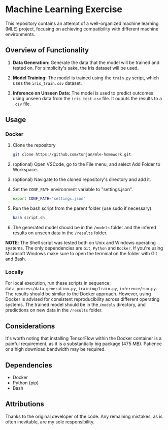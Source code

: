# Machine Learning Exercise

This repository contains an attempt of a well-organized machine learning (MLE) project, focusing on achieving compatibility with different machine environments.

## Overview of Functionality

1. **Data Generation:** Generate the data that the model will be trained and tested on. For simplicity's sake, the Iris dataset will be used.

2. **Model Training:** The model is trained using the `train.py` script, which uses the `iris_train.csv` dataset.

3. **Inference on Unseen Data:** The model is used to predict outcomes using unseen data from the `iris_test.csv` file. It ouputs the results to a `.csv` file.

## Usage

### Docker

1. Clone the repository
    ```bash
   git clone https://github.com/tunjan/mle-homework.git
   ```

2. (optional) Open VSCode, go to the File menu, and select Add Folder to Workspace.
3. (optional) Navigate to the cloned repository's directory and add it.
   
4. Set the `CONF_PATH` environment variable to "settings.json".
   ```bash
   export CONF_PATH="settings.json"
   ```
5. Run the bash script from the parent folder (use sudo if necessary).
   ```bash
   bash script.sh
   ```
6. The generated model should be in the `/models` folder and the infered results on unseen data in the `/results` folder.

**NOTE**: The Shell script was tested both on Unix and Windows operating systems. The only dependencies are `Git`, `Python` and `Docker`. If you're using Microsoft Windows make sure to open the terminal on the folder with Git and Bash.

### Locally

For local execution, run these scripts in sequence: `data_process/data_generation.py`, `training/train.py`, `inference/run.py`. The results should be similar to the Docker approach. However, using Docker is advised for consistent reproducibility across different operating systems. The trained model should be in the `/models` directory, and predictions on new data in the `/results` folder.

## Considerations

It's worth noting that installing TensorFlow within the Docker container is a painful requirement, as it is a substantially big package (475 MB). Patience or a high download bandwidth may be required.

## Dependencies

- Docker
- Python (pip)
- Bash

## Attributions

Thanks to the original developer of the code. Any remaining mistakes, as is often inevitable, are my sole responsibility.
